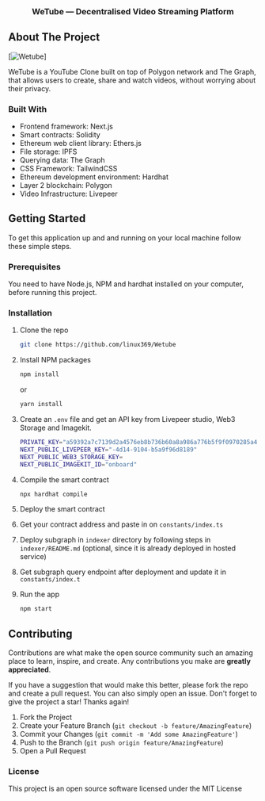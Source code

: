 <div id="top"></div>

<br />
<div align="center">

<h3 align="center">WeTube — Decentralised Video Streaming Platform</h3>

</div>

## About The Project

[![Wetube][product-screenshot]]

WeTube is a YouTube Clone built on top of Polygon network and The Graph, that allows users to create, share and watch videos, without worrying about their privacy.

### Built With

- Frontend framework: Next.js
- Smart contracts: Solidity
- Ethereum web client library: Ethers.js
- File storage: IPFS
- Querying data: The Graph
- CSS Framework: TailwindCSS
- Ethereum development environment: Hardhat
- Layer 2 blockchain: Polygon
- Video Infrastructure: Livepeer


<!-- GETTING STARTED -->

## Getting Started

To get this application up and and running on your local machine follow these simple steps.

### Prerequisites

You need to have Node.js, NPM and hardhat installed on your computer, before running this project.

### Installation

1. Clone the repo
   ```sh
   git clone https://github.com/linux369/Wetube
   ```
2. Install NPM packages

   ```sh
   npm install
   ```

   or

   ```sh
   yarn install
   ```
3. Create an `.env` file and get an API key from Livepeer studio, Web3 Storage and Imagekit. 
   ```sh
   PRIVATE_KEY="a59392a7c7139d2a4576eb8b736b60a8a986a776b5f9f0970285a4f7"
   NEXT_PUBLIC_LIVEPEER_KEY="-4d14-9104-b5a9f96d8189"
   NEXT_PUBLIC_WEB3_STORAGE_KEY=
   NEXT_PUBLIC_IMAGEKIT_ID="onboard"
   ```
4. Compile the smart contract
   ```sh
   npx hardhat compile
   ```
5. Deploy the smart contract
6. Get your contract address and paste in on `constants/index.ts`

7. Deploy subgraph in `indexer` directory by following steps in `indexer/README.md` (optional, since it is already deployed in hosted service)

8. Get subgraph query endpoint after deployment and update it in `constants/index.t`

9. Run the app

   ```sh
   npm start
   ```


## Contributing

Contributions are what make the open source community such an amazing place to learn, inspire, and create. Any contributions you make are **greatly appreciated**.

If you have a suggestion that would make this better, please fork the repo and create a pull request. You can also simply open an issue.
Don't forget to give the project a star! Thanks again!

1. Fork the Project
2. Create your Feature Branch (`git checkout -b feature/AmazingFeature`)
3. Commit your Changes (`git commit -m 'Add some AmazingFeature'`)
4. Push to the Branch (`git push origin feature/AmazingFeature`)
5. Open a Pull Request

### License

This project is an open source software licensed under the MIT License

[product-screenshot]: https://radicle.community/uploads/default/original/2X/1/1275b4e842a315e9211c8905c16a34116493c301.jpeg
